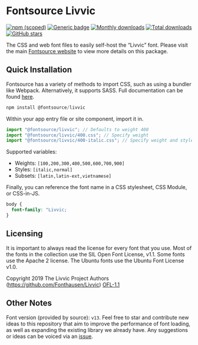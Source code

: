 # Fontsource Livvic

[![npm (scoped)](https://img.shields.io/npm/v/@fontsource/livvic?color=brightgreen)](https://www.npmjs.com/package/@fontsource/livvic) [![Generic badge](https://img.shields.io/badge/fontsource-passing-brightgreen)](https://github.com/fontsource/fontsource) [![Monthly downloads](https://badgen.net/npm/dm/@fontsource/livvic)](https://github.com/fontsource/fontsource) [![Total downloads](https://badgen.net/npm/dt/@fontsource/livvic)](https://github.com/fontsource/fontsource) [![GitHub stars](https://img.shields.io/github/stars/fontsource/fontsource.svg?style=social&label=Star)](https://github.com/fontsource/fontsource/stargazers)

The CSS and web font files to easily self-host the “Livvic” font. Please visit the main [Fontsource website](https://fontsource.org/fonts/livvic) to view more details on this package.

## Quick Installation

Fontsource has a variety of methods to import CSS, such as using a bundler like Webpack. Alternatively, it supports SASS. Full documentation can be found [here](https://fontsource.org/docs/introduction).

```javascript
npm install @fontsource/livvic
```

Within your app entry file or site component, import it in.

```javascript
import "@fontsource/livvic"; // Defaults to weight 400
import "@fontsource/livvic/400.css"; // Specify weight
import "@fontsource/livvic/400-italic.css"; // Specify weight and style

```

Supported variables:
- Weights: `[100,200,300,400,500,600,700,900]`
- Styles: `[italic,normal]`
- Subsets: `[latin,latin-ext,vietnamese]`

Finally, you can reference the font name in a CSS stylesheet, CSS Module, or CSS-in-JS.

```css
body {
  font-family: "Livvic;
}
```

## Licensing
It is important to always read the license for every font that you use.
Most of the fonts in the collection use the SIL Open Font License, v1.1. Some fonts use the Apache 2 license. The Ubuntu fonts use the Ubuntu Font License v1.0.

Copyright 2019 The Livvic Project Authors (https://github.com/Fonthausen/Livvic)
[OFL-1.1](http://scripts.sil.org/OFL)

## Other Notes
Font version (provided by source): `v13`.
Feel free to star and contribute new ideas to this repository that aim to improve the performance of font loading, as well as expanding the existing library we already have. Any suggestions or ideas can be voiced via an [issue](https://github.com/fontsource/fontsource/issues).